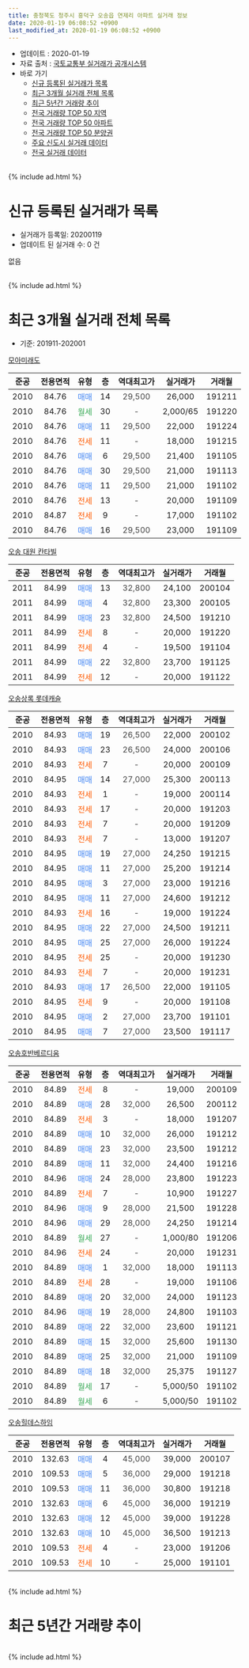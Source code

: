 ```yaml
---
title: 충청북도 청주시 흥덕구 오송읍 연제리 아파트 실거래 정보
date: 2020-01-19 06:08:52 +0900
last_modified_at: 2020-01-19 06:08:52 +0900
---
```


* 업데이트 : 2020-01-19
* 자료 출처 : [국토교통부 실거래가 공개시스템](http://rt.molit.go.kr)
* 바로 가기
    * [신규 등록된 실거래가 목록](#신규-등록된-실거래가-목록)
    * [최근 3개월 실거래 전체 목록](#최근-3개월-실거래-전체-목록)
    * [최근 5년간 거래량 추이](#최근-5년간-거래량-추이)
    * [전국 거래량 TOP 50 지역](https://apt-info.github.io/apt-trade-info/최근-3개월-전국에서-가장-거래가-많이-발생한-지역)
    * [전국 거래량 TOP 50 아파트](https://apt-info.github.io/apt-trade-info/최근-3개월-전국에서-가장-거래가-많이-발생한-아파트)
    * [전국 거래량 TOP 50 분양권](https://apt-info.github.io/apt-trade-info/최근-3개월-전국에서-가장-거래가-많이-발생한-분양권)
    * [주요 신도시 실거래 데이터](https://apt-info.github.io/apt-trade-info/주요-신도시)
    * [전국 실거래 데이터](https://apt-info.github.io/apt-trade-info/전국)
<br>
{% include ad.html %}
<br>

# 신규 등록된 실거래가 목록
* 실거래가 등록일: 20200119
* 업데이트 된 실거래 수: 0 건

없음

<br>
{% include ad.html %}
<br>

# 최근 3개월 실거래 전체 목록
* 기준: 201911-202001


[모아미래도](https://search.naver.com/search.naver?query=%EC%B6%A9%EC%B2%AD%EB%B6%81%EB%8F%84+%EC%B2%AD%EC%A3%BC%EC%8B%9C+%ED%9D%A5%EB%8D%95%EA%B5%AC+%EC%98%A4%EC%86%A1%EC%9D%8D+%EC%97%B0%EC%A0%9C%EB%A6%AC+%EB%AA%A8%EC%95%84%EB%AF%B8%EB%9E%98%EB%8F%84)

|준공|전용면적|유형|층|역대최고가|실거래가|거래월|
|:---:|:---:|:---:|:---:|:---:|:---:|:---:|
|2010|84.76|<span style="color:#4285f3">매매</span>|14|<span style="color:#444444">29,500</span>|26,000|191211|
|2010|84.76|<span style="color:#34a853">월세</span>|30|<span style="color:#444444">-</span>|2,000/65|191220|
|2010|84.76|<span style="color:#4285f3">매매</span>|11|<span style="color:#444444">29,500</span>|22,000|191224|
|2010|84.76|<span style="color:#ff5a00">전세</span>|11|<span style="color:#444444">-</span>|18,000|191215|
|2010|84.76|<span style="color:#4285f3">매매</span>|6|<span style="color:#444444">29,500</span>|21,400|191105|
|2010|84.76|<span style="color:#4285f3">매매</span>|30|<span style="color:#444444">29,500</span>|21,000|191113|
|2010|84.76|<span style="color:#4285f3">매매</span>|11|<span style="color:#444444">29,500</span>|21,000|191102|
|2010|84.76|<span style="color:#ff5a00">전세</span>|13|<span style="color:#444444">-</span>|20,000|191109|
|2010|84.87|<span style="color:#ff5a00">전세</span>|9|<span style="color:#444444">-</span>|17,000|191102|
|2010|84.76|<span style="color:#4285f3">매매</span>|16|<span style="color:#444444">29,500</span>|23,000|191109|

[오송 대원 칸타빌](https://search.naver.com/search.naver?query=%EC%B6%A9%EC%B2%AD%EB%B6%81%EB%8F%84+%EC%B2%AD%EC%A3%BC%EC%8B%9C+%ED%9D%A5%EB%8D%95%EA%B5%AC+%EC%98%A4%EC%86%A1%EC%9D%8D+%EC%97%B0%EC%A0%9C%EB%A6%AC+%EC%98%A4%EC%86%A1+%EB%8C%80%EC%9B%90+%EC%B9%B8%ED%83%80%EB%B9%8C)

|준공|전용면적|유형|층|역대최고가|실거래가|거래월|
|:---:|:---:|:---:|:---:|:---:|:---:|:---:|
|2011|84.99|<span style="color:#4285f3">매매</span>|13|<span style="color:#444444">32,800</span>|24,100|200104|
|2011|84.99|<span style="color:#4285f3">매매</span>|4|<span style="color:#444444">32,800</span>|23,300|200105|
|2011|84.99|<span style="color:#4285f3">매매</span>|23|<span style="color:#444444">32,800</span>|24,500|191210|
|2011|84.99|<span style="color:#ff5a00">전세</span>|8|<span style="color:#444444">-</span>|20,000|191220|
|2011|84.99|<span style="color:#ff5a00">전세</span>|4|<span style="color:#444444">-</span>|19,500|191104|
|2011|84.99|<span style="color:#4285f3">매매</span>|22|<span style="color:#444444">32,800</span>|23,700|191125|
|2011|84.99|<span style="color:#ff5a00">전세</span>|12|<span style="color:#444444">-</span>|20,000|191122|

[오송상록 롯데캐슬](https://search.naver.com/search.naver?query=%EC%B6%A9%EC%B2%AD%EB%B6%81%EB%8F%84+%EC%B2%AD%EC%A3%BC%EC%8B%9C+%ED%9D%A5%EB%8D%95%EA%B5%AC+%EC%98%A4%EC%86%A1%EC%9D%8D+%EC%97%B0%EC%A0%9C%EB%A6%AC+%EC%98%A4%EC%86%A1%EC%83%81%EB%A1%9D+%EB%A1%AF%EB%8D%B0%EC%BA%90%EC%8A%AC)

|준공|전용면적|유형|층|역대최고가|실거래가|거래월|
|:---:|:---:|:---:|:---:|:---:|:---:|:---:|
|2010|84.93|<span style="color:#4285f3">매매</span>|19|<span style="color:#444444">26,500</span>|22,000|200102|
|2010|84.93|<span style="color:#4285f3">매매</span>|23|<span style="color:#444444">26,500</span>|24,000|200106|
|2010|84.93|<span style="color:#ff5a00">전세</span>|7|<span style="color:#444444">-</span>|20,000|200109|
|2010|84.95|<span style="color:#4285f3">매매</span>|14|<span style="color:#444444">27,000</span>|25,300|200113|
|2010|84.93|<span style="color:#ff5a00">전세</span>|1|<span style="color:#444444">-</span>|19,000|200114|
|2010|84.93|<span style="color:#ff5a00">전세</span>|17|<span style="color:#444444">-</span>|20,000|191203|
|2010|84.93|<span style="color:#ff5a00">전세</span>|7|<span style="color:#444444">-</span>|20,000|191209|
|2010|84.93|<span style="color:#ff5a00">전세</span>|7|<span style="color:#444444">-</span>|13,000|191207|
|2010|84.95|<span style="color:#4285f3">매매</span>|19|<span style="color:#444444">27,000</span>|24,250|191215|
|2010|84.95|<span style="color:#4285f3">매매</span>|11|<span style="color:#444444">27,000</span>|25,200|191214|
|2010|84.95|<span style="color:#4285f3">매매</span>|3|<span style="color:#444444">27,000</span>|23,000|191216|
|2010|84.95|<span style="color:#4285f3">매매</span>|11|<span style="color:#444444">27,000</span>|24,600|191212|
|2010|84.93|<span style="color:#ff5a00">전세</span>|16|<span style="color:#444444">-</span>|19,000|191224|
|2010|84.95|<span style="color:#4285f3">매매</span>|22|<span style="color:#444444">27,000</span>|24,500|191211|
|2010|84.95|<span style="color:#4285f3">매매</span>|25|<span style="color:#444444">27,000</span>|26,000|191224|
|2010|84.95|<span style="color:#ff5a00">전세</span>|25|<span style="color:#444444">-</span>|20,000|191230|
|2010|84.93|<span style="color:#ff5a00">전세</span>|7|<span style="color:#444444">-</span>|20,000|191231|
|2010|84.93|<span style="color:#4285f3">매매</span>|17|<span style="color:#444444">26,500</span>|22,000|191105|
|2010|84.95|<span style="color:#ff5a00">전세</span>|9|<span style="color:#444444">-</span>|20,000|191108|
|2010|84.95|<span style="color:#4285f3">매매</span>|2|<span style="color:#444444">27,000</span>|23,700|191101|
|2010|84.95|<span style="color:#4285f3">매매</span>|7|<span style="color:#444444">27,000</span>|23,500|191117|

[오송호반베르디움](https://search.naver.com/search.naver?query=%EC%B6%A9%EC%B2%AD%EB%B6%81%EB%8F%84+%EC%B2%AD%EC%A3%BC%EC%8B%9C+%ED%9D%A5%EB%8D%95%EA%B5%AC+%EC%98%A4%EC%86%A1%EC%9D%8D+%EC%97%B0%EC%A0%9C%EB%A6%AC+%EC%98%A4%EC%86%A1%ED%98%B8%EB%B0%98%EB%B2%A0%EB%A5%B4%EB%94%94%EC%9B%80)

|준공|전용면적|유형|층|역대최고가|실거래가|거래월|
|:---:|:---:|:---:|:---:|:---:|:---:|:---:|
|2010|84.89|<span style="color:#ff5a00">전세</span>|8|<span style="color:#444444">-</span>|19,000|200109|
|2010|84.89|<span style="color:#4285f3">매매</span>|28|<span style="color:#444444">32,000</span>|26,500|200112|
|2010|84.89|<span style="color:#ff5a00">전세</span>|3|<span style="color:#444444">-</span>|18,000|191207|
|2010|84.89|<span style="color:#4285f3">매매</span>|10|<span style="color:#444444">32,000</span>|26,000|191212|
|2010|84.89|<span style="color:#4285f3">매매</span>|23|<span style="color:#444444">32,000</span>|23,500|191212|
|2010|84.89|<span style="color:#4285f3">매매</span>|11|<span style="color:#444444">32,000</span>|24,400|191216|
|2010|84.96|<span style="color:#4285f3">매매</span>|24|<span style="color:#444444">28,000</span>|23,800|191223|
|2010|84.89|<span style="color:#ff5a00">전세</span>|7|<span style="color:#444444">-</span>|10,900|191227|
|2010|84.96|<span style="color:#4285f3">매매</span>|9|<span style="color:#444444">28,000</span>|21,500|191228|
|2010|84.96|<span style="color:#4285f3">매매</span>|29|<span style="color:#444444">28,000</span>|24,250|191214|
|2010|84.89|<span style="color:#34a853">월세</span>|27|<span style="color:#444444">-</span>|1,000/80|191206|
|2010|84.96|<span style="color:#ff5a00">전세</span>|24|<span style="color:#444444">-</span>|20,000|191231|
|2010|84.89|<span style="color:#4285f3">매매</span>|1|<span style="color:#444444">32,000</span>|18,000|191113|
|2010|84.89|<span style="color:#ff5a00">전세</span>|28|<span style="color:#444444">-</span>|19,000|191106|
|2010|84.89|<span style="color:#4285f3">매매</span>|20|<span style="color:#444444">32,000</span>|24,000|191123|
|2010|84.96|<span style="color:#4285f3">매매</span>|19|<span style="color:#444444">28,000</span>|24,800|191103|
|2010|84.89|<span style="color:#4285f3">매매</span>|22|<span style="color:#444444">32,000</span>|23,600|191121|
|2010|84.89|<span style="color:#4285f3">매매</span>|15|<span style="color:#444444">32,000</span>|25,600|191130|
|2010|84.89|<span style="color:#4285f3">매매</span>|25|<span style="color:#444444">32,000</span>|21,000|191109|
|2010|84.89|<span style="color:#4285f3">매매</span>|18|<span style="color:#444444">32,000</span>|25,375|191127|
|2010|84.89|<span style="color:#34a853">월세</span>|17|<span style="color:#444444">-</span>|5,000/50|191102|
|2010|84.89|<span style="color:#34a853">월세</span>|6|<span style="color:#444444">-</span>|5,000/50|191102|


<script async src="//pagead2.googlesyndication.com/pagead/js/adsbygoogle.js"></script>
<!-- 기본 -->
<ins class="adsbygoogle"
     style="display:block"
     data-ad-client="ca-pub-1142216861245946"
     data-ad-slot="4805727019"
     data-ad-format="auto"
     data-full-width-responsive="true"></ins>
<script>
(adsbygoogle = window.adsbygoogle || []).push({});
</script>


[오송힐데스하임](https://search.naver.com/search.naver?query=%EC%B6%A9%EC%B2%AD%EB%B6%81%EB%8F%84+%EC%B2%AD%EC%A3%BC%EC%8B%9C+%ED%9D%A5%EB%8D%95%EA%B5%AC+%EC%98%A4%EC%86%A1%EC%9D%8D+%EC%97%B0%EC%A0%9C%EB%A6%AC+%EC%98%A4%EC%86%A1%ED%9E%90%EB%8D%B0%EC%8A%A4%ED%95%98%EC%9E%84)

|준공|전용면적|유형|층|역대최고가|실거래가|거래월|
|:---:|:---:|:---:|:---:|:---:|:---:|:---:|
|2010|132.63|<span style="color:#4285f3">매매</span>|4|<span style="color:#444444">45,000</span>|39,000|200107|
|2010|109.53|<span style="color:#4285f3">매매</span>|5|<span style="color:#444444">36,000</span>|29,000|191218|
|2010|109.53|<span style="color:#4285f3">매매</span>|11|<span style="color:#444444">36,000</span>|30,800|191218|
|2010|132.63|<span style="color:#4285f3">매매</span>|6|<span style="color:#444444">45,000</span>|36,000|191219|
|2010|132.63|<span style="color:#4285f3">매매</span>|12|<span style="color:#444444">45,000</span>|39,000|191228|
|2010|132.63|<span style="color:#4285f3">매매</span>|10|<span style="color:#444444">45,000</span>|36,500|191213|
|2010|109.53|<span style="color:#ff5a00">전세</span>|4|<span style="color:#444444">-</span>|23,000|191206|
|2010|109.53|<span style="color:#ff5a00">전세</span>|10|<span style="color:#444444">-</span>|25,000|191101|


<br>
{% include ad.html %}
<br>

# 최근 5년간 거래량 추이


<div style="width:100%;">
    <canvas id="deal_progress" height="200"></canvas>
</div>

<script>
new Chart(document.getElementById("deal_progress"), {
    type: 'line',
    data: {
        labels: ['201501','201502','201503','201504','201505','201506','201507','201508','201509','201510','201511','201512','201601','201602','201603','201604','201605','201606','201607','201608','201609','201610','201611','201612','201701','201702','201703','201704','201705','201706','201707','201708','201709','201710','201711','201712','201801','201802','201803','201804','201805','201806','201807','201808','201809','201810','201811','201812','201901','201902','201903','201904','201905','201906','201907','201908','201909','201910','201911','201912','202001'],
        datasets: [{
            label: '매매',
            pointRadius: 1,
            data: [12, 21, 18, 19, 25, 13, 19, 13, 12, 11, 13, 13, 14, 12, 16, 14, 20, 18, 16, 19, 17, 36, 15, 15, 7, 11, 10, 21, 12, 16, 17, 16, 13, 13, 12, 12, 18, 10, 10, 11, 8, 12, 8, 7, 5, 9, 14, 9, 7, 7, 12, 7, 13, 11, 10, 15, 6, 17, 15, 20, 7],
            borderColor: "rgba(255, 201, 14, 1)",
            backgroundColor: "rgba(255, 201, 14, 0.5)",
            fill: false,
            lineTension: 0
        },{
            label: '전월세',
            pointRadius: 1,
            data: [43, 33, 36, 21, 28, 42, 34, 19, 24, 18, 16, 26, 30, 22, 25, 12, 15, 12, 17, 12, 16, 24, 26, 21, 21, 18, 25, 21, 16, 19, 24, 31, 24, 20, 10, 20, 19, 21, 17, 28, 13, 14, 14, 11, 12, 14, 7, 17, 17, 22, 17, 12, 18, 12, 14, 9, 7, 18, 9, 14, 3],
            borderColor: "rgba(0, 141, 185, 1)",
            backgroundColor: "rgba(0, 141, 185, 0.5)",
            fill: false,
            lineTension: 0
        }
        ]
    },
    options: {
        responsive: true,
        title: {
            display: false
        },
        tooltips: {
            mode: 'index',
            intersect: false
        },
        hover: {
            mode: 'nearest',
            intersect: true
        },
        scales: {
            xAxes: [{
                display: true,
                scaleLabel: {
                    display: true,
                    labelString: '년/월'
                }
            }],
            yAxes: [{
                display: true,
                ticks: {
                    suggestedMin: 0,
                },
                scaleLabel: {
                    display: true,
                    labelString: '실거래 수'
                }
            }]
        }
    }
});

</script>


<br>
{% include ad.html %}
<br>

